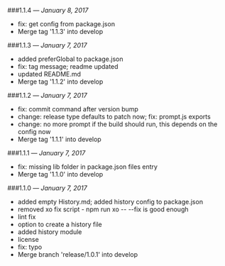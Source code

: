 ###1.1.4 — *January 8, 2017*

  * fix: get config from package.json
  * Merge tag '1.1.3' into develop

###1.1.3 — *January 7, 2017*

  * added preferGlobal to package.json
  * fix: tag message; readme updated
  * updated README.md
  * Merge tag '1.1.2' into develop

###1.1.2 — *January 7, 2017*

  * fix: commit command after version bump
  * change: release type defaults to patch now; fix: prompt.js exports
  * change: no more prompt if the build should run, this depends on the config now
  * Merge tag '1.1.1' into develop

###1.1.1 — *January 7, 2017*

  * fix: missing lib folder in package.json files entry
  * Merge tag '1.1.0' into develop

###1.1.0 — *January 7, 2017*

  * added empty History.md; added history config to package.json
  * removed xo fix script - npm run xo -- --fix is good enough
  * lint fix
  * option to create a history file
  * added history module
  * license
  * fix: typo
  * Merge branch 'release/1.0.1' into develop
